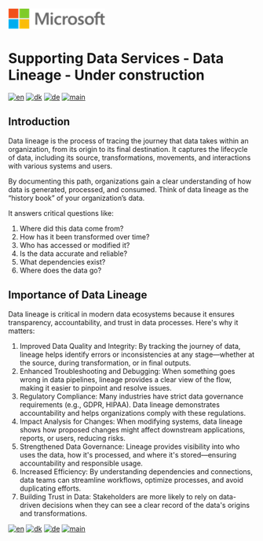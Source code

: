 ![microsoft](../../images/microsoft.png)

# Supporting Data Services - Data Lineage - Under construction

[![en](https://img.shields.io/badge/lang-en-red.svg)](DataLineage.md)
[![dk](https://img.shields.io/badge/lang-dk-green.svg)](DataLineage-da.md)
[![de](https://img.shields.io/badge/lang-de-yellow.svg)](DataLineage-de.md)
[![main](https://img.shields.io/badge/main-document-blue.svg)](../../README.md)

## Introduction

Data lineage is the process of tracing the journey that data takes within an organization, from its origin to its final destination.
It captures the lifecycle of data, including its source, transformations, movements, and interactions with various systems and users.

By documenting this path, organizations gain a clear understanding of how data is generated, processed, and consumed. 
Think of data lineage as the “history book” of your organization’s data. 

It answers critical questions like:

1) Where did this data come from?
2) How has it been transformed over time?
3) Who has accessed or modified it?
4) Is the data accurate and reliable?
5) What dependencies exist?
6) Where does the data go?

## Importance of Data Lineage

Data lineage is critical in modern data ecosystems because it ensures transparency, accountability, and trust in data processes. Here's why it matters:

1) Improved Data Quality and Integrity: By tracking the journey of data, lineage helps identify errors or inconsistencies at any stage—whether at the source, during transformation, or in final outputs.
2) Enhanced Troubleshooting and Debugging: When something goes wrong in data pipelines, lineage provides a clear view of the flow, making it easier to pinpoint and resolve issues.
3) Regulatory Compliance: Many industries have strict data governance requirements (e.g., GDPR, HIPAA). Data lineage demonstrates accountability and helps organizations comply with these regulations.
4) Impact Analysis for Changes: When modifying systems, data lineage shows how proposed changes might affect downstream applications, reports, or users, reducing risks.
5) Strengthened Data Governance: Lineage provides visibility into who uses the data, how it's processed, and where it's stored—ensuring accountability and responsible usage.
6) Increased Efficiency: By understanding dependencies and connections, data teams can streamline workflows, optimize processes, and avoid duplicating efforts.
7) Building Trust in Data: Stakeholders are more likely to rely on data-driven decisions when they can see a clear record of the data's origins and transformations.

[![en](https://img.shields.io/badge/lang-en-red.svg)](DataLineage.md)
[![dk](https://img.shields.io/badge/lang-dk-green.svg)](DataLineage-da.md)
[![de](https://img.shields.io/badge/lang-de-yellow.svg)](DataLineage-de.md)
[![main](https://img.shields.io/badge/main-document-blue.svg)](../../README.md)